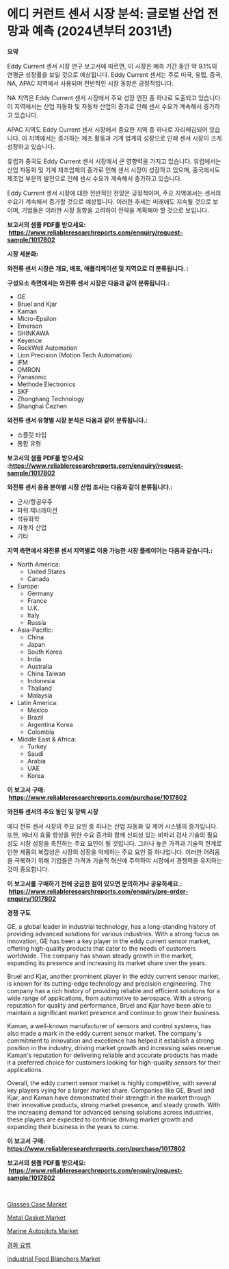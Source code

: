 <p><h1>에디 커런트 센서 시장 분석: 글로벌 산업 전망과 예측 (2024년부터 2031년)</h1></p><p><strong>요약</strong></p>
<p><p>Eddy Current 센서 시장 연구 보고서에 따르면, 이 시장은 예측 기간 동안 약 9.1%의 연평균 성장률을 보일 것으로 예상됩니다. Eddy Current 센서는 주로 미국, 유럽, 중국, NA, APAC 지역에서 사용되며 전반적인 시장 동향은 긍정적입니다.</p><p>NA 지역은 Eddy Current 센서 시장에서 주요 성장 엔진 중 하나로 도출되고 있습니다. 이 지역에서는 산업 자동화 및 자동차 산업의 증가로 인해 센서 수요가 계속해서 증가하고 있습니다. </p><p>APAC 지역도 Eddy Current 센서 시장에서 중요한 지역 중 하나로 자리매김되어 있습니다. 이 지역에서는 증가하는 제조 활동과 기계 업계의 성장으로 인해 센서 시장이 크게 성장하고 있습니다.</p><p>유럽과 중국도 Eddy Current 센서 시장에서 큰 영향력을 가지고 있습니다. 유럽에서는 산업 자동화 및 기계 제조업체의 증가로 인해 센서 시장이 성장하고 있으며, 중국에서도 제조업 부문의 발전으로 인해 센서 수요가 계속해서 증가하고 있습니다.</p><p>Eddy Current 센서 시장에 대한 전반적인 전망은 긍정적이며, 주요 지역에서는 센서의 수요가 계속해서 증가할 것으로 예상됩니다. 이러한 추세는 미래에도 지속될 것으로 보이며, 기업들은 이러한 시장 동향을 고려하여 전략을 계획해야 할 것으로 보입니다.</p></p>
<p><strong>보고서의 샘플 PDF를 받으세요: &nbsp;<a href="https://www.reliableresearchreports.com/enquiry/request-sample/1017802">https://www.reliableresearchreports.com/enquiry/request-sample/1017802</a></strong></p>
<p><strong>시장 세분화:</strong></p>
<p><strong> 와전류 센서 시장은 개요, 배포, 애플리케이션 및 지역으로 더 분류됩니다. :</strong></p>
<p><strong>구성요소 측면에서는 와전류 센서 시장은 다음과 같이 분류됩니다.:</strong></p>
<p><ul><li>GE</li><li>Bruel and Kjar</li><li>Kaman</li><li>Micro-Epsilon</li><li>Emerson</li><li>SHINKAWA</li><li>Keyence</li><li>RockWell Automation</li><li>Lion Precision (Motion Tech Automation)</li><li>IFM</li><li>OMRON</li><li>Panasonic</li><li>Methode Electronics</li><li>SKF</li><li>Zhonghang Technology</li><li>Shanghai Cezhen</li></ul></p>
<p><strong> 와전류 센서 유형별 시장 분석은 다음과 같이 분류됩니다.:</strong></p>
<p><ul><li>스플릿 타입</li><li>통합 유형</li></ul></p>
<p><strong>보고서의 샘플 PDF를 받으세요 :<a href="https://www.reliableresearchreports.com/enquiry/request-sample/1017802">https://www.reliableresearchreports.com/enquiry/request-sample/1017802</a></strong></p>
<p><strong> 와전류 센서 응용 분야별 시장 산업 조사는 다음과 같이 분류됩니다.:</strong></p>
<p><ul><li>군사/항공우주</li><li>파워 제너레이션</li><li>석유화학</li><li>자동차 산업</li><li>기타</li></ul></p>
<p><strong>지역 측면에서 와전류 센서 지역별로 이용 가능한 시장 플레이어는 다음과 같습니다.:</strong></p>
<p><ul>
    <li>
        North America:
        <ul>
            <li>United States</li>
            <li>Canada</li>
        </ul>
    </li>
    <li>
        Europe:
        <ul>
            <li>Germany</li>
            <li>France</li>
            <li>U.K.</li>
            <li>Italy</li>
            <li>Russia</li>
        </ul>
    </li>
    <li>
        Asia-Pacific:
        <ul>
            <li>China</li>
            <li>Japan</li>
            <li>South Korea</li>
            <li>India</li>
            <li>Australia</li>
            <li>China Taiwan</li>
            <li>Indonesia</li>
            <li>Thailand</li>
            <li>Malaysia</li>
        </ul>
    </li>
    <li>
        Latin America:
        <ul>
            <li>Mexico</li>
            <li>Brazil</li>
            <li>Argentina Korea</li>
            <li>Colombia</li>
        </ul>
    </li>
    <li>
        Middle East & Africa:
        <ul>
            <li>Turkey</li>
            <li>Saudi</li>
            <li>Arabia</li>
            <li>UAE</li>
            <li>Korea</li>
        </ul>
    </li>
    </ul></p>
<p><strong>이 보고서 구매: &nbsp;<a href="https://www.reliableresearchreports.com/purchase/1017802">https://www.reliableresearchreports.com/purchase/1017802</a></strong></p>
<p><strong>와전류 센서의 주요 동인 및 장벽 시장</strong></p>
<p><p>에디 전류 센서 시장의 주요 요인 중 하나는 산업 자동화 및 제어 시스템의 증가입니다. 또한, 에너지 효율 향상을 위한 수요 증가와 함께 신뢰성 있는 비파괴 검사 기술의 필요성도 시장 성장을 촉진하는 주요 요인이 될 것입니다. 그러나 높은 가격과 기술적 한계로 인한 제품의 복잡성은 시장의 성장을 억제하는 주요 요인 중 하나입니다. 이러한 어려움을 극복하기 위해 기업들은 가격과 기술적 혁신에 주력하여 시장에서 경쟁력을 유지하는 것이 중요합니다.</p></p>
<p><strong>이 보고서를 구매하기 전에 궁금한 점이 있으면 문의하거나 공유하세요.: &nbsp;<a href="https://www.reliableresearchreports.com/enquiry/pre-order-enquiry/1017802">https://www.reliableresearchreports.com/enquiry/pre-order-enquiry/1017802</a></strong></p>
<p><strong>경쟁 구도</strong></p>
<p><p>GE, a global leader in industrial technology, has a long-standing history of providing advanced solutions for various industries. With a strong focus on innovation, GE has been a key player in the eddy current sensor market, offering high-quality products that cater to the needs of customers worldwide. The company has shown steady growth in the market, expanding its presence and increasing its market share over the years.</p><p>Bruel and Kjar, another prominent player in the eddy current sensor market, is known for its cutting-edge technology and precision engineering. The company has a rich history of providing reliable and efficient solutions for a wide range of applications, from automotive to aerospace. With a strong reputation for quality and performance, Bruel and Kjar have been able to maintain a significant market presence and continue to grow their business.</p><p>Kaman, a well-known manufacturer of sensors and control systems, has also made a mark in the eddy current sensor market. The company's commitment to innovation and excellence has helped it establish a strong position in the industry, driving market growth and increasing sales revenue. Kaman's reputation for delivering reliable and accurate products has made it a preferred choice for customers looking for high-quality sensors for their applications.</p><p>Overall, the eddy current sensor market is highly competitive, with several key players vying for a larger market share. Companies like GE, Bruel and Kjar, and Kaman have demonstrated their strength in the market through their innovative products, strong market presence, and steady growth. With the increasing demand for advanced sensing solutions across industries, these players are expected to continue driving market growth and expanding their business in the years to come.</p></p>
<p><strong>이 보고서 구매: &nbsp; <a href="https://www.reliableresearchreports.com/purchase/1017802">https://www.reliableresearchreports.com/purchase/1017802</a></strong></p>
<p><strong>보고서의 샘플 PDF를 받으세요: &nbsp;<a href="https://www.reliableresearchreports.com/enquiry/request-sample/1017802">https://www.reliableresearchreports.com/enquiry/request-sample/1017802</a></strong><strong></strong></p>
<p>&nbsp;</p>
<p><p><a href="https://issuu.com/reportprime-2/docs/glasses-case-market-size-2030.pptx">Glasses Case Market</a></p><p><a href="https://issuu.com/reportprime-2/docs/metal-gasket-market-size-2030.pptx">Metal Gasket Market</a></p><p><a href="https://github.com/Paul14Anderson63/Market-Research-Report-List-3/blob/main/marine-autopilots-market.md">Marine Autopilots Market</a></p><p><a href="https://github.com/hxzi07639916/Market-Research-Report-List-1/blob/main/2340005188284.md">경화 요법</a></p><p><a href="https://woozy-pyroraptor-a1f.notion.site/Industrial-Food-Blanchers-Market-Size-Market-Share-and-Global-Market-Analysis-Report-2024-2031-9a28d6ee9fbd499eb0064c8799c0fd8c">Industrial Food Blanchers Market</a></p></p>